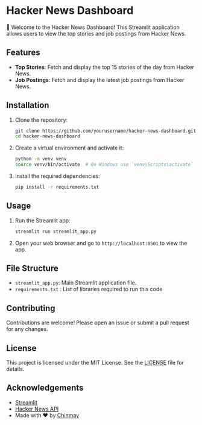 # Hacker News Dashboard

🚀 Welcome to the Hacker News Dashboard! This Streamlit application allows users to view the top stories and job postings from Hacker News.

## Features

- **Top Stories**: Fetch and display the top 15 stories of the day from Hacker News.
- **Job Postings**: Fetch and display the latest job postings from Hacker News.

## Installation

1. Clone the repository:
    ```sh
    git clone https://github.com/yourusername/hacker-news-dashboard.git
    cd hacker-news-dashboard
    ```

2. Create a virtual environment and activate it:
    ```sh
    python -m venv venv
    source venv/bin/activate  # On Windows use `venv\Scripts\activate`
    ```

3. Install the required dependencies:
    ```sh
    pip install -r requirements.txt
    ```

## Usage

1. Run the Streamlit app:
    ```sh
    streamlit run streamlit_app.py
    ```

2. Open your web browser and go to `http://localhost:8501` to view the app.

## File Structure

- `streamlit_app.py`: Main Streamlit application file.
- `requirements.txt` : List of libraries required to run this code


## Contributing

Contributions are welcome! Please open an issue or submit a pull request for any changes.

## License

This project is licensed under the MIT License. See the [LICENSE](LICENSE) file for details.

## Acknowledgements

- [Streamlit](https://streamlit.io/)
- [Hacker News API](https://github.com/HackerNews/API)
- Made with ❤️ by [Chinmay](https://linktr.ee/chinmay_kotkar)
